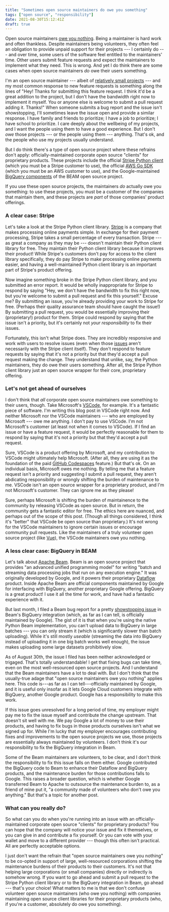 ```yaml
---
title: "Sometimes open source maintainers do owe you something"
tags: ["open source", "responsibility"]
date: 2021-08-30T15:12:41Z
draft: true
---
```


Open source maintainers [owe you nothing](https://mikemcquaid.com/2018/03/19/open-source-maintainers-owe-you-nothing/). Being a maintainer is hard work and often thankless. Despite maintainers being volunteers, they often feel an obligation to provide unpaid support for their projects --- I certainly do --- and over time, some users of the software feel entitled to the maintainers' time. Other users submit feature requests and expect the maintainers to implement what they need. This is wrong. And yet I do think there are some cases when open source maintainers *do* owe their users something.

I'm an open source maintainer --- albeit of [relatively small projects](https://github.com/milesmcc) --- and my most common response to new feature requests is something along the lines of "Hey! Thanks for submitting this feature request. I think it'd be a great addition to the project, but I don't have the bandwidth right now to implement it myself. You or anyone else is welcome to submit a pull request adding it. Thanks!" When someone submits a bug report and the issue isn't showstopping, I'll sometimes leave the issue open and provide a similar response. I have family and friends to prioritize; I have a job to prioritize; I have school to prioritize. I care deeply about the wellbeing of my projects, and I want the people using them to have a good experience. But I don't *owe* those projects --- or the people using them --- anything. That's ok, and the people who use my projects usually understand.

But I do think there's a type of open source project where these refrains don't apply: officially-maintained corporate open source "clients" for proprietary products. These projects include the official [Stripe Python client](https://github.com/stripe/stripe-python) (which you must be a Stripe customer to use), the official [AWS Go SDK](https://github.com/aws/aws-sdk-go) (which you must be an AWS customer to use), and the Google-maintained [BigQuery components](https://github.com/apache/beam/tree/master/sdks/python/apache_beam/io/gcp) of the BEAM open source project.

If you use these open source projects, the maintainers *do* actually owe you something: to use these projects, you must be a customer of the companies that maintain them, and these projects are *part* of those companies' product offerings.

### A clear case: Stripe

Let's take a look at the Stripe Python client library. [Stripe](https://stripe.com) is a company that makes processing online payments simple. In exchange for their payment processing, Stripe takes a small percentage of every transaction. Stripe --- as great a company as they may be --- doesn't maintain their Python client library for free. They maintain their Python client library because it improves their product! While Stripe's customers don't pay for access to the client library specifically, they do pay Stripe to make processing online payments easier, and having a well-maintained Python client library is an important part of Stripe's product offering.

Now imagine something broke in the Stripe Python client library, and you submitted an error report. It would be wholly inappropriate for Stripe to respond by saying "Hey, we don't have the bandwidth to fix this right now, but you're welcome to submit a pull request and fix this yourself." Excuse me? By submitting an issue, you're already providing your work to Stripe for free. (Perhaps their quality assurance team should have caught the issue!) By submitting a pull request, you would be essentially improving their (proprietary!) product for them. Stripe could respond by saying that the issue isn't a priority, but it's certainly not *your responsibility* to fix their issues.

Fortunately, this isn't what Stripe does. They are incredibly responsive and work with users to resolve issues (even when those [issues](https://github.com/stripe/stripe-python/issues/716) aren't necessarily with the Stripe client itself). They don't respond to feature requests by saying that it's not a priority but that they'd accept a pull request making the change. They understand that unlike, say, the Python maintainers, they do owe their users something. After all, the Stripe Python client library just an open source wrapper for their core, proprietary offering.

### Let's not get ahead of ourselves

I don't think that *all* corporate open source maintainers owe something to their users, though. Take Microsoft's [VSCode](https://github.com/microsoft/vscode), for example. It's a fantastic piece of software. I'm writing this blog post in VSCode right now. And neither Microsoft nor the VSCode maintainers --- who are employed by Microsoft --- owe me anything. I don't pay to use VSCode. I'm not Microsoft's customer (at least not when it comes to VSCode). If I find an issue or have a feature request, it would be perfectly reasonable for them to respond by saying that it's not a priority but that they'd accept a pull request.

Sure, VSCode is a product offering by Microsoft, and my contribution to VSCode might ultimately help Microsoft. (After all, they are using it as the foundation of the paid [GitHub Codespaces](https://github.com/features/codespaces) feature.) But that's ok. On an individual basis, Microsoft owes me nothing. By telling me that a feature request isn't a priority and suggesting I submit a pull request, they aren't abdicating responsibility or wrongly shifting the burden of maintenance to me. VSCode isn't an open source wrapper for a proprietary product, and I'm not Microsoft's customer. They can ignore me as they please!

Sure, perhaps Microsoft is shifting the burden of maintainence to the community by releasing VSCode as open source. But in return, the community gets a fantastic editor for free. The ethics here are nuanced, and perhaps out of the scope of this post. (Though all things considered, I think it's "better" that VSCode be open source than proprietary.) It's not wrong for the VSCode maintainers to ignore certain issues or encourage community pull requests. Like the maintainers of a truly volunteer open source project (like [Vue](https://github.com/vuejs/vue)), the VSCode maintainers owe you nothing.

### A less clear case: BigQuery in BEAM

Let's talk about [Apache Beam](https://beam.apache.org/). Beam is an open source project that provides "an advanced unified programming model" for writing "batch and streaming data processing jobs that run on any execution engine." It was originally developed by Google, and it powers their proprietary [Dataflow](https://cloud.google.com/dataflow) product. Inside Apache Beam are official components maintained by Google for interfacing with BigQuery, another proprietary Google offering. BigQuery is a great product! I use it all the time for work, and have had a fantastic experience with it.

But last month, I filed a Beam bug report for a pretty [showstopping issue](https://issues.apache.org/jira/projects/BEAM/issues/BEAM-12659?filter=allissues&orderby=created+DESC%2C+priority+DESC%2C+updated+DESC) in Beam's BigQuery integration (which, as far as I can tell, is officially maintained by Google). The gist of it is that when you're using the native Python Beam implementation, you can't upload data to BigQuery in large batches --- you can only stream it (which is significantly slower than batch uploading). While it's still mostly _useable_ (streaming the data into BigQuery instead of uploading it in one big batch works well enough), the issue makes uploading some large datasets prohibitively slow.

As of August 30th, the issue I filed has been neither acknowledged or trigaged. That's totally understandable! I get that fixing bugs can take time, even on the most well-resourced open source projects. And I understand that the Beam maintainers have a lot to deal with. But I don't think that the usually-true adage that "open source maintainers owe you nothing" applies here. This code is---as far as I can tell---officially maintained by Google, and it is useful only insofar as it lets Google Cloud customers integrate with BigQuery, another Google product. Google has a responsibility to make this work.

If this issue goes unresolved for a long period of time, my employer might pay me to fix the issue myself and contribute the change upstream. That doesn't sit well with me. We pay Google a lot of money to use their products, and having to fix bugs in those products ourselves isn't what we signed up for. While I'm lucky that my employer encourages contributing fixes and improvements to the open source projects we use, those projects are essentially always maintained by volunteers. I don't think it's our responsibility to fix the BigQuery integration in Beam.

Some of the Beam maintainers are volunteers, to be clear, and I don't think the responsibility to fix this issue falls on them either. Google contributed the BigQuery code to Beam to enhance their Dataflow and BigQuery products, and the maintenance burden for those contributions falls to Google. This raises a broader question, which is whether Google transferred Beam to Apache to outsource the maintenance burden to, as a friend of mine put it, "a community made of volunteers who don't owe you anything." But that's a topic for another post.

### What can you really do?

So what can you do when you're running into an issue with an officially-maintained corporate open source "clients" for proprietary products? You can hope that the company will notice your issue and fix it themselves, or you can give in and contribute a fix yourself. Or you can vote with your wallet and move to a different provider --- though this often isn't practical. All are perfectly acceptable options.

I just don't want the refrain that "open source maintainers owe you nothing" to be co-opted in support of large, well-resourced corporations shifting the maintenance burdens of their products to their customers. It's not that helping large corporations (or small companies) directly or indirectly is somehow wrong. If you want to go ahead and submit a pull request to the Stripe Python client library or to the BigQuery integration in Beam, go ahead --- that's your choice! What matters to me is that we don't confuse volunteer open source maintainers (who owe you nothing) with companies maintaining open source client libraries for their proprietary products (who, if you're a customer, absolutely do owe you something).